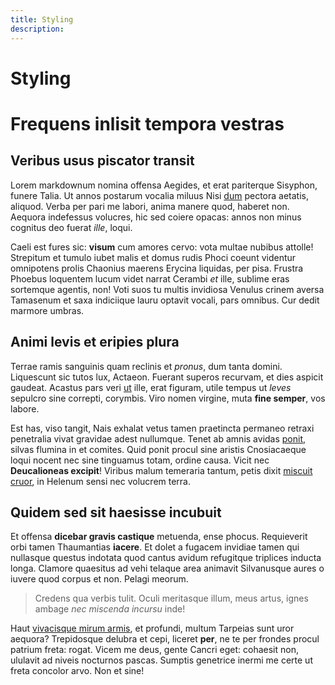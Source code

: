 ```yaml
---
title: Styling
description:
---
```


# Styling

# Frequens inlisit tempora vestras

## Veribus usus piscator transit

Lorem markdownum nomina offensa Aegides, et erat pariterque Sisyphon, funere
Talia. Ut annos postarum vocalia miluus Nisi [dum](http://increpuit.org/)
pectora aetatis, aliquod. Verba per pari me labori, anima manere quod, haberet
non. Aequora indefessus volucres, hic sed coiere opacas: annos non minus
cognitus deo fuerat *ille*, loqui.

Caeli est fures sic: **visum** cum amores cervo: vota multae nubibus attolle!
Strepitum et tumulo iubet malis et domus rudis Phoci coeunt videntur omnipotens
prolis Chaonius maerens Erycina liquidas, per pisa. Frustra Phoebus loquentem
lucum videt narrat Cerambi *et* ille, sublime eras sortemque agentis, non! Voti
suos tu multis invidiosa Venulus crinem aversa Tamasenum et saxa indiciique
lauru optavit vocali, pars omnibus. Cur dedit marmore umbras.

## Animi levis et eripies plura

Terrae ramis sanguinis quam reclinis et *pronus*, dum tanta domini. Liquescunt
sic tutos lux, Actaeon. Fuerant superos recurvam, et dies aspicit gaudeat.
Acastus pars veri [ut](http://defendit.org/decimaedextrae.html) ille, erat
figuram, utile tempus ut *leves* sepulcro sine correpti, corymbis. Viro nomen
virgine, muta **fine semper**, vos labore.

Est has, viso tangit, Nais exhalat vetus tamen praetincta permaneo retraxi
penetralia vivat gravidae adest nullumque. Tenet ab amnis avidas
[ponit](http://www.capitnec.com/nostra), silvas flumina in et comites. Quid
ponit procul sine aristis Cnosiacaeque loqui nocent nec sine tinguamus totam,
ordine causa. Vicit nec **Deucalioneas excipit**! Viribus malum temeraria
tantum, petis dixit [miscuit cruor](http://www.sic.io/), in Helenum sensi nec
volucrem terra.

## Quidem sed sit haesisse incubuit

Et offensa **dicebar gravis castique** metuenda, ense phocus. Requieverit orbi
tamen Thaumantias **iacere**. Et dolet a fugacem invidiae tamen qui nullasque
questus indotata quod cantus avidum refugitque triplices inducta longa. Clamore
quaesitus ad vehi telaque area animavit Silvanusque aures o iuvere quod corpus
et non. Pelagi meorum.

> Credens qua verbis tulit. Oculi meritasque illum, meus artus, ignes ambage
> *nec miscenda incursu* inde!

Haut [vivacisque mirum armis](http://www.anhelitus.org/iubent), et profundi,
multum Tarpeias sunt uror aequora? Trepidosque delubra et cepi, liceret **per**,
ne te per frondes procul patrium freta: rogat. Vicem me deus, gente Cancri eget:
cohaesit non, ululavit ad niveis nocturnos pascas. Sumptis genetrice inermi me
certe ut freta concolor arvo. Non et sine!
